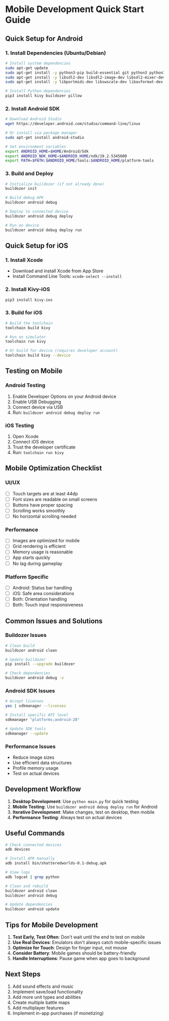 # Mobile Development Quick Start Guide

## Quick Setup for Android

### 1. Install Dependencies (Ubuntu/Debian)
```bash
# Install system dependencies
sudo apt-get update
sudo apt-get install -y python3-pip build-essential git python3 python3-dev
sudo apt-get install -y libsdl2-dev libsdl2-image-dev libsdl2-mixer-dev libsdl2-ttf-dev
sudo apt-get install -y libportmidi-dev libswscale-dev libavformat-dev libavcodec-dev zlib1g-dev

# Install Python dependencies
pip3 install kivy buildozer pillow
```

### 2. Install Android SDK
```bash
# Download Android Studio
wget https://developer.android.com/studio/command-line/linux

# Or install via package manager
sudo apt-get install android-studio

# Set environment variables
export ANDROID_HOME=$HOME/Android/Sdk
export ANDROID_NDK_HOME=$ANDROID_HOME/ndk/19.2.5345600
export PATH=$PATH:$ANDROID_HOME/tools:$ANDROID_HOME/platform-tools
```

### 3. Build and Deploy
```bash
# Initialize buildozer (if not already done)
buildozer init

# Build debug APK
buildozer android debug

# Deploy to connected device
buildozer android debug deploy

# Run on device
buildozer android debug deploy run
```

## Quick Setup for iOS

### 1. Install Xcode
- Download and install Xcode from App Store
- Install Command Line Tools: `xcode-select --install`

### 2. Install Kivy-iOS
```bash
pip3 install kivy-ios
```

### 3. Build for iOS
```bash
# Build the toolchain
toolchain build kivy

# Run on simulator
toolchain run kivy

# Or build for device (requires developer account)
toolchain build kivy --device
```

## Testing on Mobile

### Android Testing
1. Enable Developer Options on your Android device
2. Enable USB Debugging
3. Connect device via USB
4. Run: `buildozer android debug deploy run`

### iOS Testing
1. Open Xcode
2. Connect iOS device
3. Trust the developer certificate
4. Run: `toolchain run kivy`

## Mobile Optimization Checklist

### UI/UX
- [ ] Touch targets are at least 44dp
- [ ] Font sizes are readable on small screens
- [ ] Buttons have proper spacing
- [ ] Scrolling works smoothly
- [ ] No horizontal scrolling needed

### Performance
- [ ] Images are optimized for mobile
- [ ] Grid rendering is efficient
- [ ] Memory usage is reasonable
- [ ] App starts quickly
- [ ] No lag during gameplay

### Platform Specific
- [ ] Android: Status bar handling
- [ ] iOS: Safe area considerations
- [ ] Both: Orientation handling
- [ ] Both: Touch input responsiveness

## Common Issues and Solutions

### Buildozer Issues
```bash
# Clean build
buildozer android clean

# Update buildozer
pip install --upgrade buildozer

# Check dependencies
buildozer android debug -v
```

### Android SDK Issues
```bash
# Accept licenses
yes | sdkmanager --licenses

# Install specific API level
sdkmanager "platforms;android-28"

# Update SDK tools
sdkmanager --update
```

### Performance Issues
- Reduce image sizes
- Use efficient data structures
- Profile memory usage
- Test on actual devices

## Development Workflow

1. **Desktop Development**: Use `python main.py` for quick testing
2. **Mobile Testing**: Use `buildozer android debug deploy run` for Android
3. **Iterative Development**: Make changes, test on desktop, then mobile
4. **Performance Testing**: Always test on actual devices

## Useful Commands

```bash
# Check connected devices
adb devices

# Install APK manually
adb install bin/shatteredworlds-0.1-debug.apk

# View logs
adb logcat | grep python

# Clean and rebuild
buildozer android clean
buildozer android debug

# Update dependencies
buildozer android update
```

## Tips for Mobile Development

1. **Test Early, Test Often**: Don't wait until the end to test on mobile
2. **Use Real Devices**: Emulators don't always catch mobile-specific issues
3. **Optimize for Touch**: Design for finger input, not mouse
4. **Consider Battery**: Mobile games should be battery-friendly
5. **Handle Interruptions**: Pause game when app goes to background

## Next Steps

1. Add sound effects and music
2. Implement save/load functionality
3. Add more unit types and abilities
4. Create multiple battle maps
5. Add multiplayer features
6. Implement in-app purchases (if monetizing) 